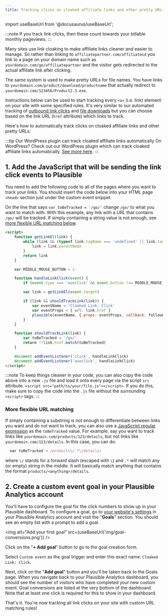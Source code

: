 ```yaml
---
title: Tracking clicks on cloaked affiliate links and other pretty URLs
---
```


import useBaseUrl from '@docusaurus/useBaseUrl';

:::note
If you track link clicks, then these count towards your billable monthly pageviews.
:::

Many sites use link cloaking to make affiliate links cleaner and easier to manage. So rather than linking to `affiliatepartner.com/affiliateid` you link to a page on your domain name such as `yourdomain.com/go/affiliatepartner` and the visitor gets redirected to the actual affiliate link after clicking.

The same system is used to make pretty URLs for file names. You have links to `yourdomain.com/product/download/productname` that actually redirect to `yourdomain.com/123456/Product2.3.exe`.

Instructions below can be used to start tracking every `<a>` (i.e. link) element on your site with some specified rules. It's very similar to our automated tracking of [outbound link clicks](outbound-link-click-tracking.md) and [file downloads](file-downloads-tracking.md) but you can choose based on the link URL (`href` attribute) which links to track.

Here's how to automatically track clicks on cloaked affiliate links and other pretty URLs:

:::tip Our WordPress plugin can track cloaked affiliate links automatically
On WordPress? Check out our WordPress plugin which can track cloaked affiliate links automatically. [See more here](https://plausible.io/wordpress-analytics-plugin).
:::

## 1. Add the JavaScript that will be sending the link click events to Plausible

You need to add the following code to all of the pages where you want to track your links. You should insert the code below into your HTML page `<head>` section just under the custom event snippet.

On the line that says `var toBeTracked = '/go/'` change `/go/` to what you want to match with. With this example, any link with a URL that contains `/go/` will be tracked. If simply containing a string value is not enough, see [more flexible URL matching below](#more-flexible-url-matching).

```html
<script>
    function getLinkEl(link) {
        while (link && (typeof link.tagName === 'undefined' || link.tagName.toLowerCase() !== 'a' || !link.href)) {
            link = link.parentNode
        }
        return link
    }

    var MIDDLE_MOUSE_BUTTON = 1

    function handleLinkClick(event) {
        if (event.type === 'auxclick' && event.button !== MIDDLE_MOUSE_BUTTON) { return }

        var link = getLinkEl(event.target)

        if (link && shouldTrackLink(link)) {
            var eventName = 'Cloaked Link: Click'
            var eventProps = { url: link.href }
            plausible(eventName, { props: eventProps, callback: followLink })
        }
    }

    function shouldTrackLink(link) {
        var toBeTracked = '/go/'
        return !!link.href.match(toBeTracked)
    }

    document.addEventListener('click', handleLinkClick)
    document.addEventListener('auxclick', handleLinkClick)
</script>
```

:::note
To keep things cleaner in your code, you can also copy the code above into a new `.js` file and load it onto every page via the script `src` attribute. `<script src="path/to/your/file.js"></script>`. If you do this, make sure to copy the code into the `.js` file without the surrounding `<script>` tags.
:::

### More flexible URL matching

If simply containing a substring is not enough to differentiate between links you want and do not want to track, you can also use a [JavaScript regular expression](https://developer.mozilla.org/en-US/docs/Web/JavaScript/Guide/Regular_Expressions) as the `toBeTracked` value. For example, say you want to track links like `yourdomain.com/products/123/details`, but not links like `yourdomain.com/123/details`. In this case, you can do:

```javascript
  var toBeTracked = /products\/.*\/details/
```

where `\/` stands for a forward slash (escaped with `\`) and `.*` will match any (or empty) string in the middle. It will basically match anything that contains the format `products/<anything>/details`.

## 2. Create a custom event goal in your Plausible Analytics account

You'll have to configure the goal for the click numbers to show up in your Plausible dashboard. To configure a goal, go to [your website's settings](website-settings.md) in your Plausible Analytics account and visit the "**Goals**" section. You should see an empty list with a prompt to add a goal.

<img alt="Add your first goal" src={useBaseUrl('img/goal-conversions.png')} />

Click on the "**+ Add goal**" button to go to the goal creation form.

Select `Custom event` as the goal trigger and enter this exact name: `Cloaked Link: Click`.

Next, click on the "**Add goal**" button and you'll be taken back to the Goals page. When you navigate back to your Plausible Analytics dashboard, you should see the number of visitors who have completed your new custom event. Goal conversions are listed at the very bottom of the dashboard. Note that at least one click is required for this to show in your dashboard.

That's it. You're now tracking all link clicks on your site with custom URL matching rules!
